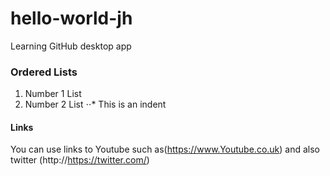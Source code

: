 # hello-world-jh
Learning GitHub desktop app
### Ordered Lists
1. Number 1 List
2. Number 2 List 
⋅⋅* This is an indent
#### Links
You can use links to Youtube such as(https://www.Youtube.co.uk) and also twitter (http://https://twitter.com/)
